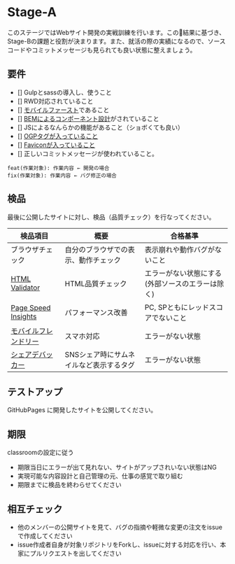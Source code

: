 # Stage-A

このステージではWebサイト開発の実戦訓練を行います。この結果に基づき、Stage-Bの課題と役割が決まります。また、就活の際の実績になるので、ソースコードやコミットメッセージも見られても良い状態に整えましょう。

## 要件

- [] Gulpとsassの導入し、使うこと
- [] RWD対応されていること
- [] [モバイルファースト](https://qiita.com/deerboy/items/5bfefc20a53098f7be16#%E3%83%A2%E3%83%90%E3%82%A4%E3%83%AB%E3%83%95%E3%82%A1%E3%83%BC%E3%82%B9%E3%83%88%E3%81%A7%E3%81%AEcss%E8%A8%AD%E8%A8%88)であること
- [] [BEMによるコンポーネント設計](https://qiita.com/deerboy/items/c891e20c36eb1fe2a4f5)がされていること
- [] JSによるなんらかの機能があること（ショボくても良い）
- [] [OGPタグが入っていること](https://qiita.com/sutara79/items/d7a45f6c4796c1ee1590)
- [] [Faviconが入っていること](https://qiita.com/deerboy/items/0a2d3ce368c5134511b8)
- [] 正しいコミットメッセージが使われていること。

```
feat(作業対象): 作業内容 ← 開発の場合
fix(作業対象): 作業内容 ← バグ修正の場合
```

## 検品

最後に公開したサイトに対し、検品（品質チェック）を行なってください。

検品項目|概要|合格基準
---|---|---
ブラウザチェック|自分のブラウザでの表示、動作チェック|表示崩れや動作バグがないこと
[HTML Validator](https://validator.w3.org/)|HTML品質チェック|エラーがない状態にする(外部ソースのエラーは除く)
[Page Speed Insights](https://developers.google.com/speed/pagespeed/insights/?hl=ja)|パフォーマンス改善|PC, SPともにレッドスコアでないこと
[モバイルフレンドリー](https://search.google.com/search-console/mobile-friendly?hl=ja)|スマホ対応|エラーがない状態
[シェアデバッカー](https://developers.facebook.com/tools/debug/)|SNSシェア時にサムネイルなど表示するタグ|エラーがない状態

## テストアップ

GitHubPages に開発したサイトを公開してください。

## 期限

classroomの設定に従う

- 期限当日にエラーが出て見れない、サイトがアップされいない状態はNG
- 実現可能な内容設計と自己管理の元、仕事の感覚で取り組む
- 期限までに検品を終わらせてください

## 相互チェック

- 他のメンバーの公開サイトを見て、バグの指摘や軽微な変更の注文をissueで作成してください
- issue作成者自身が対象リポジトリをForkし、issueに対する対応を行い、本家にプルリクエストを出してください
